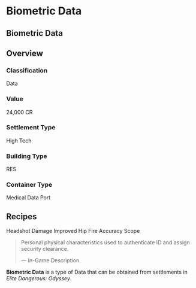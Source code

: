 # Biometric Data
## Biometric Data

## Overview

### Classification

Data

### Value

24,000 CR

### Settlement Type

High Tech

### Building Type

RES

### Container Type

Medical Data Port

## Recipes

Headshot Damage
Improved Hip Fire Accuracy
Scope

> 
> 
> Personal physical characteristics used to authenticate ID and assign security clearance.
> 
> 
> — In-Game Description
> 

**Biometric Data** is a type of Data that can be obtained from settlements in *Elite Dangerous: Odyssey*.